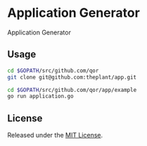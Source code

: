 # Application Generator

Application Generator

## Usage

```sh
cd $GOPATH/src/github.com/qor
git clone git@github.com:theplant/app.git

cd $GOPATH/src/github.com/qor/app/example
go run application.go
```

## License

Released under the [MIT License](http://opensource.org/licenses/MIT).

